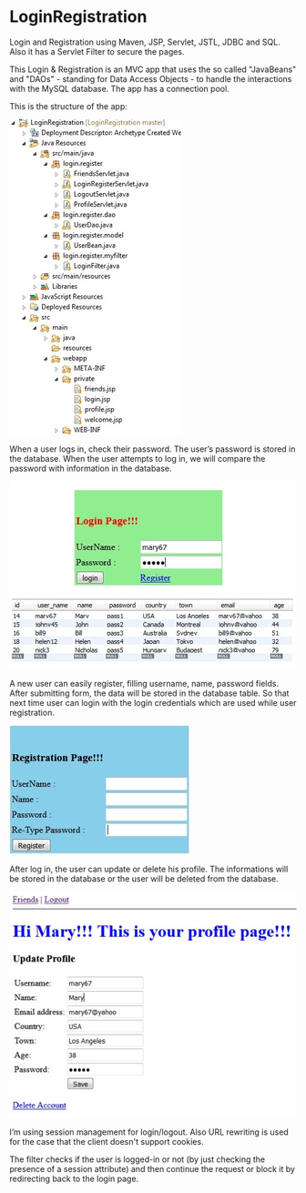 # LoginRegistration
Login and Registration using Maven, JSP, Servlet, JSTL, JDBC and SQL. Also it has a Servlet Filter to secure the pages. 

This Login & Registration is an MVC app that uses the so called "JavaBeans" and "DAOs" - standing for Data Access Objects - to handle the interactions with the MySQL database. The app has a connection pool.

This is the structure of the app:

![Screenshot](sc.jpg)

When a user logs in, check their password. The user’s password is stored in the database. When the user attempts to log in, 
we will compare the password with information in the database. 

![Screenshot](mysql.jpg)

A new user can easily register, filling username, name, password fields. After submitting form, the data will be stored in the database table. So that next time user can login with the login credentials which are used while user registration.

![Screenshot](reg.jpg)

After log in, the user can update or delete his profile. The informations will be stored in the database or the user will be 
deleted from the database. 

![Screenshot](update.jpg)

I’m using session management for login/logout. Also URL rewriting is used for the case that the client doesn't support cookies.

The filter checks if the user is logged-in or not (by just checking the presence of a session attribute) and then continue the request or block it by redirecting back to the login page.
